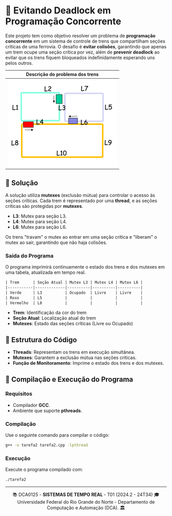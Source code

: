 # 🚆 **Evitando Deadlock em Programação Concorrente**

Este projeto tem como objetivo resolver um problema de **programação concorrente** em um sistema de controle de trens que compartilham seções críticas de uma ferrovia. O desafio é **evitar colisões**, garantindo que apenas um trem ocupe uma seção crítica por vez, além de **prevenir deadlock** ao evitar que os trens fiquem bloqueados indefinidamente esperando uns pelos outros.

| Descrição do problema dos trens |
|:-:|
|![Imagem dos trens e trilhos correspondentes](assets/image.png)|

## 🧩 **Solução**

A solução utiliza **mutexes** (exclusão mútua) para controlar o acesso às seções críticas. Cada trem é representado por uma **thread**, e as seções críticas são protegidas por **mutexes**. 

- **L3**: Mutex para seção L3.
- **L4**: Mutex para seção L4.
- **L6**: Mutex para seção L6.

Os trens "travam" o mutex ao entrar em uma seção crítica e "liberam" o mutex ao sair, garantindo que não haja colisões.

### **Saída do Programa**

O programa imprimirá continuamente o estado dos trens e dos mutexes em uma tabela, atualizada em tempo real.

```
| Trem      | Seção Atual | Mutex L3 | Mutex L4 | Mutex L6 |
|-----------|-------------|----------|----------|----------|
| Verde     | L3          | Ocupado  | Livre    | Livre    |
| Roxo      | L5          |          |          |          |
| Vermelho  | L8          |          |          |          |
```

- **Trem**: Identificação da cor do trem
- **Seção Atual**: Localização atual do trem
- **Mutexes**: Estado das seções críticas (Livre ou Ocupado)

## 📂 **Estrutura do Código**

- **Threads**: Representam os trens em execução simultânea.
- **Mutexes**: Garantem a exclusão mútua nas seções críticas.
- **Função de Monitoramento**: Imprime o estado dos trens e dos mutexes.

## 🚦 **Compilação e Execução do Programa**

### **Requisitos**
- Compilador **GCC**.
- Ambiente que suporte **pthreads**.

### **Compilação**
Use o seguinte comando para compilar o código:

```bash
g++ -o tarefa2 tarefa2.cpp -lpthread
```

### **Execução**
Execute o programa compilado com:

```bash
./tarefa2
```

---
<div align="center">
  📚 DCA0125 - <strong> SISTEMAS DE TEMPO REAL </strong> - T01 (2024.2 - 24T34) 🎓 <br/>
  Universidade Federal do Rio Grande do Norte - Departamento de Computação e Automação (DCA). 🏛️
</div>